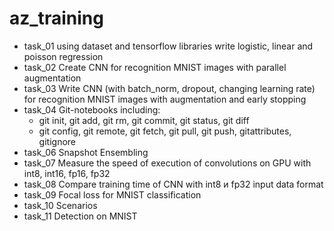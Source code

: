 # az_training

* task_01 using dataset and tensorflow libraries write logistic, linear and poisson regression
* task_02 Create CNN for recognition MNIST images with parallel augmentation
* task_03 Write CNN (with batch_norm, dropout, changing learning rate) for recognition MNIST images with augmentation and early stopping
* task_04 Git-notebooks including:
	* git init, git add, git rm, git commit, git status, git diff
	* git config, git remote, git fetch, git pull, git push, gitattributes, gitignore
* task_06 Snapshot Ensembling
* task_07 Measure the speed of execution of convolutions on GPU with int8, int16, fp16, fp32
* task_08 Compare training time of CNN with int8 и fp32 input data format
* task_09 Focal loss for MNIST classification
* task_10 Scenarios
* task_11 Detection on MNIST